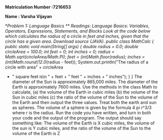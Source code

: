 **Matriculation Number :7216653**

**Name : Varsha Vijayan**

**Problem 1: Language Basics **
Readings: Language Basics: Variables, Operators, Expressions, Statements, and Blocks 
Look at the code below which calculates the radius of a circle in feet and inches, given that the 
circle has a given area. Download source (JAVA). 
public class MathCalc
{ 
public static void main(String[] args)
{ 
double radius = 0.0;
double circleArea = 100.0;
int feet = 0;
int inches = 0;
radius = Math.sqrt(circleArea/Math.PI);
feet = (int)Math.floor(radius);
inches = (int)Math.round(12.0*(radius - feet));
System.out.println("The radius of a circle with area" +
circleArea 
+ " square feet is\n " + feet + " feet " + inches + "
inches"); 
}
} 
The diameter of the Sun is approximately 865,000 miles. The diameter of the Earth is 
approximately 7600 miles. Use the methods in the class Math to calculate, 
(a) the volume of the Earth in cubic miles 
(b) the volume of the Sun in cubic miles 
(c) the ratio of the volume of the Sun to the volume of the Earth 
and then output the three values. Treat both the earth and sun as spheres. The volume of a 
sphere is given by the formula 4 pi r^3/3 where r is the radius. 
Run the code you have written, and turn in both your code and the output of the program. The 
output should say something like: The volume of the Earth is X cubic miles, the volume of the 
sun is Y cubic miles, and the ratio of the volume of the Sun to the volume of the Earth is Z
